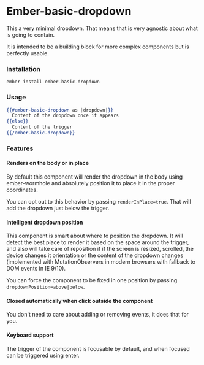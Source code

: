 # Ember-basic-dropdown

This a very minimal dropdown. That means that is very agnostic about what is going to contain.

It is intended to be a building block for more complex components but is perfectly usable.

### Installation

```
ember install ember-basic-dropdown
```

### Usage

```hbs
{{#ember-basic-dropdown as |dropdown|}}
  Content of the dropdown once it appears
{{else}}
  Content of the trigger
{{/ember-basic-dropdown}}
```

### Features

#### Renders on the body or in place

By default this component will render the dropdown in the body using ember-wormhole and absolutely
position it to place it in the proper coordinates.

You can opt out to this behavior by passing `renderInPlace=true`. That will add the dropdown just
below the trigger.

#### Intelligent dropdown position

This component is smart about where to position the dropdown. It will detect the best place to render
it based on the space around the trigger, and also will take care of reposition if if the screen is
resized, scrolled, the device changes it orientation or the content of the dropdown changes
(implemented with MutationObservers in modern browsers with fallback to DOM events in IE 9/10).

You can force the component to be fixed in one position by passing `dropdownPosition=above|below`.

#### Closed automatically when click outside the component

You don't need to care about adding or removing events, it does that for you.

#### Keyboard support

The trigger of the component is focusable by default, and when focused can be triggered using enter.